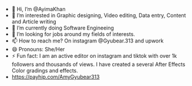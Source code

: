 - 👋 Hi, I’m @AyimaKhan
- 👀 I’m interested in Graphic designing, Video editing, Data entry, Content and Article writing
- 🌱 I’m currently doing Software Engineeing
- 💞️ I’m looking for jobs around my fields of interests.
- 📫 How to reach me? On instagram @Gyubear.313 and upwork
- 😄 Pronouns: She/Her
- ⚡ Fun fact: I am an active editor on instagram and tiktok with over 1k followers and thousands of views. I have created a several After Effects Color gradings and effects.
- https://payhip.com/AmyGyubear313

<!---
AyimaKhan/AyimaKhan is a ✨ special ✨ repository because its `README.md` (this file) appears on your GitHub profile.
You can click the Preview link to take a look at your changes.
--->
